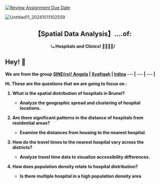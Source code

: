 [![Review Assignment Due Date](https://classroom.github.com/assets/deadline-readme-button-22041afd0340ce965d47ae6ef1cefeee28c7c493a6346c4f15d667ab976d596c.svg)](https://classroom.github.com/a/EM3FG0CJ)

![Untitled11_20241011102559](https://github.com/user-attachments/assets/922dee37-1e98-4350-a6df-ab25c2e3bd9d)


<h2 align='center'>【Spatial Data Analysis】....of:</h2>


<p align='center'><b>⤿ Hospitals and Clinics! 🏥🧑🏻‍⚕️/

## Hey! 👋

We are from the group [SINE(rs)! ](#900603)
[Angela](https://github.com/Angela-29) | [Syafiqah](https://github.com/SyafYus) | [Irdina](https://github.com/nrirdnbtrsy)
--- | --- | --- | 

Hi. These are the questions that we are going to focus on :

1. What is the spatial distribution of hospitals in Brunei?
   - Analyze the geographic spread and clustering of hospital locations.

2. Are there significant patterns in the distance of hospitals from residential areas?
   - Examine the distances from housing to the nearest hospital.

3. How do the travel times to the nearest hospital vary across the districts?
   - Analyze travel time data to visualize accessibility differences.

4. How does population density relate to hospital distribution?
   - Is there multiple hospital in a high population density area
     
